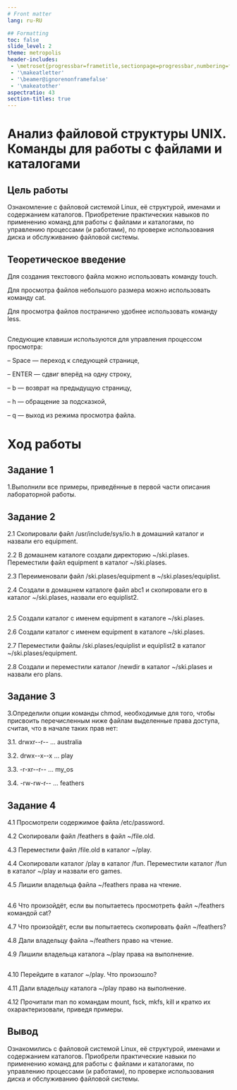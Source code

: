 ```yaml
---
# Front matter
lang: ru-RU

## Formatting
toc: false
slide_level: 2
theme: metropolis
header-includes: 
 - \metroset{progressbar=frametitle,sectionpage=progressbar,numbering=fraction}
 - '\makeatletter'
 - '\beamer@ignorenonframefalse'
 - '\makeatother'
aspectratio: 43
section-titles: true
---
```


# Анализ файловой структуры UNIX. Команды для работы с файлами и каталогами

## Цель работы 

Ознакомление с файловой системой Linux, её структурой, именами и содержанием каталогов. Приобретение практических навыков по применению команд для работы с файлами и каталогами, по управлению процессами (и работами), по проверке использования диска и обслуживанию файловой системы.

## Теоретическое введение

Для создания текстового файла можно использовать команду touch.

Для просмотра файлов небольшого размера можно использовать команду cat.

Для просмотра файлов постранично удобнее использовать команду less.

##

Следующие клавиши используются для управления процессом просмотра:

– Space — переход к следующей странице,

– ENTER — сдвиг вперёд на одну строку,

– b — возврат на предыдущую страницу,

– h — обращение за подсказкой,

– q — выход из режима просмотра файла.


# Ход работы 

## Задание 1

1.Выполнили все примеры, приведённые в первой части описания лабораторной работы. 

## Задание 2

2.1 Скопировали файл /usr/include/sys/io.h в домашний каталог и назвали его
equipment. 

2.2 В домашнем каталоге создали директорию ~/ski.plases. 
Переместили файл equipment в каталог ~/ski.plases. 

2.3 Переименовали файл /ski.plases/equipment в ~/ski.plases/equiplist. 

2.4 Создали в домашнем каталоге файл abc1 и скопировали его в каталог ~/ski.plases, назвали его equiplist2. 

##

2.5 Создали каталог с именем equipment в каталоге ~/ski.plases. 

2.6 Создали каталог с именем equipment в каталоге ~/ski.plases.

2.7 Переместили файлы /ski.plases/equiplist и equiplist2 в каталог ~/ski.plases/equipment. 

2.8 Создали и переместили каталог /newdir в каталог ~/ski.plases и назвали его plans. 

## Задание 3

3.Определили опции команды chmod, необходимые для того, чтобы присвоить перечисленным ниже файлам выделенные права доступа, считая, что в начале таких прав нет: 

3.1. drwxr--r-- ... australia 

3.2. drwx--x--x ... play 

3.3. -r-xr--r-- ... my_os 

3.4. -rw-rw-r-- ... feathers 

## Задание 4

4.1 Просмотрели содержимое файла /etc/password. 

4.2 Скопировали файл /feathers в файл ~/file.old. 

4.3 Переместили файл /file.old в каталог ~/play. 

4.4 Скопировали каталог /play в каталог /fun. Переместили каталог /fun в каталог ~/play и назвали его games.

4.5 Лишили владельца файла ~/feathers права на чтение. 

##

4.6 Что произойдёт, если вы попытаетесь просмотреть файл ~/feathers командой cat? 

4.7 Что произойдёт, если вы попытаетесь скопировать файл ~/feathers? 
 
4.8 Дали владельцу файла ~/feathers право на чтение. 

4.9 Лишили владельца каталога ~/play права на выполнение. 

##

4.10 Перейдите в каталог ~/play. Что произошло? 

4.11 Дали владельцу каталога ~/play право на выполнение. 

4.12 Прочитали man по командам mount, fsck, mkfs, kill и кратко их охарактеризовали,
приведя примеры. 

## Вывод

Ознакомились с файловой системой Linux, её структурой, именами и содержанием каталогов. Приобрели практические навыки по применению команд для работы с файлами и каталогами, по управлению процессами (и работами), по проверке использования диска и обслуживанию файловой системы.
